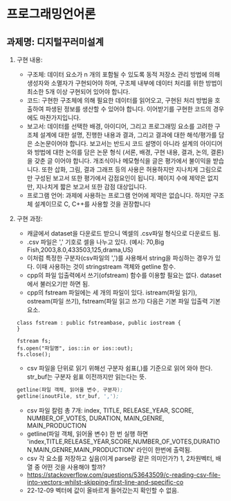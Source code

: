# 프로그래밍언어론
## 과제명: 디지털꾸러미설계

1. 구현 내용:

   - 구조체: 데이터 요소가 n 개의 포함될 수 있도록 동적 저장소 관리 방법에 의해 생성자와 소멸자가 구현되어야 하며, 구조체 내부에 데이터 처리를 위한 방법이 최소한 5개 이상 구현되어 있어야 합니다.
   - 코드: 구현한 구조체에 의해 필요한 데이터를 읽어오고, 구현된 처리 방법을 호출하여 파생된 정보를 생산할 수 있어야 합니다. 이어받기를 구현한 코드의 경우에도 마찬가지입니다.
   - 보고서: 데이터를 선택한 배경, 아이디어, 그리고 프로그래밍 요소를 고려한 구조체 설계에 대한 설명, 진행한 내용과 결과, 그리고 결과에 대한 해석/평가를 담은 소논문이어야 합니다. 보고서는 반드시 코드 설명이 아니라 설계의 아이디어와 방법에 대한 논의를 담은 논문 형식 (서론, 배경, 구현 내용, 결과, 논의, 결론)을 갖춘 글 이어야 합니다. 개조식이나 메모형식을 글은 평가에서 불이익을 받습니다. 또한 삽화, 그림, 결과 그래프 등의 사용은 허용하지만 지나치게 그림으로만 구성된 보고서 또한 평가에서 감점요인이 됩니다. 페이지 수에 제약은 없지만, 지나치게 짧은 보고서 또한 감점 대상입니다.
   - 프로그램 언어: 과제에 사용하는 프로그램 언어에 제약은 없습니다. 하지만 구조체 설계이므로 C, C++를 사용할 것을 권장합니다

2. 구현 과정:
   - 캐글에서 dataset을 다운로드 받으니 엑셀의 .csv파일 형식으로 다운로드 됨. 
   - .csv 파일은 ',' 기호로 셀을 나누고 있다. (예시: 70,Big Fish,2003,8.0,433503,125,drama,US)
   - 이처럼 특정한 구분자(csv파일의 ',')를 사용해서 string을 파싱하는 경우가 있다. 이때 사용하는 것이 stringstream 객체와 getline 함수.
   - cpp의 파일 입출력에서 쓰기(ofstream) 함수를 이용할 필요는 없다. dataset에서 불러오기만 하면 됨.
   - cpp의 fstream 파일에는 세 개의 파일이 있다. istream(파일 읽기), ostream(파일 쓰기), fstream(파일 읽고 쓰기) 다음은 기본 파일 입출력 기본 요소.
   ```
   class fstream : public fstreambase, public iostream {
   }
   
   fstream fs;
   fs.open("파일명", ios::in or ios::out);
   fs.close();

   ```
   - csv 파일을 단위로 읽기 위해선 구분자 쉼표(,)를 기준으로 읽어 와야 한다. str_buf는 구분자 쉼표 이전까지만 읽는다는 뜻.
   ```asm
   getline(파일 객체, 읽어올 변수, 구분자);
   getline(inoutFile, str_buf, ',');
   ```
   - csv 파일 칼럼 총 7개: index, TITLE, RELEASE_YEAR, SCORE, NUMBER_OF_VOTES, DURATION, MAIN_GENRE, MAIN_PRODUCTION 
   - getline(파일 객체, 읽어올 변수) 한 번 실행 하면 'index,TITLE,RELEASE_YEAR,SCORE,NUMBER_OF_VOTES,DURATION,MAIN_GENRE,MAIN_PRODUCTION' 라인이 한번에 출력됨.
   - csv 각 요소를 저장하고 싶음(이게 parse랑 같은 의미인가?) 1, 2차원벡터, 배열 중 어떤 것을 사용해야 할까?
   - https://stackoverflow.com/questions/53643509/c-reading-csv-file-into-vectors-whilst-skipping-first-line-and-specific-co
   - 22-12-09 벡터에 값이 올바르게 들어갔는지 확인할 수 없음.